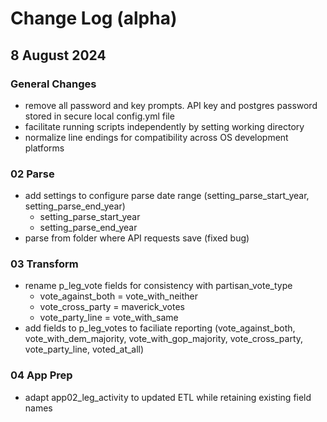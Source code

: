 # Change Log (alpha)

## 8 August 2024
### General Changes
* remove all password and key prompts. API key and postgres password stored in secure local config.yml file
* facilitate running scripts independently by setting working directory  
* normalize line endings for compatibility across OS development platforms

### 02 Parse
* add settings to configure parse date range (setting_parse_start_year, setting_parse_end_year)
    * setting_parse_start_year
    * setting_parse_end_year
* parse from folder where API requests save (fixed bug)

### 03 Transform
* rename p_leg_vote fields for consistency with partisan_vote_type
    * vote_against_both = vote_with_neither
    * vote_cross_party = maverick_votes
    * vote_party_line = vote_with_same
* add fields to p_leg_votes to faciliate reporting (vote_against_both, vote_with_dem_majority, vote_with_gop_majority, vote_cross_party, vote_party_line, voted_at_all)

### 04 App Prep
* adapt app02_leg_activity to updated ETL while retaining existing field names